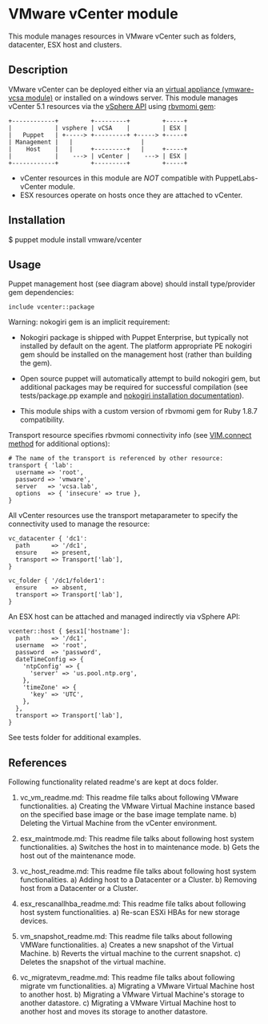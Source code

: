 # VMware vCenter module

This module manages resources in VMware vCenter such as folders, datacenter,
ESX host and clusters.

## Description

VMware vCenter can be deployed either via an [virtual appliance (vmware-vcsa
module)](https://github.com/vmware/vmware-vcsa) or installed on a windows
server. This module manages vCenter 5.1 resources via the [vSphere
API](http://www.vmware.com/support/developer/vc-sdk/) using [rbvmomi
gem](https://github.com/vmware/rbvmomi):

    +------------+         +---------+         +-----+
    |            | vsphere | vCSA    |         | ESX |
    |   Puppet   | +-----> +---------+ +-----> +-----+
    | Management |   |                   |
    |    Host    |   |     +---------+   |     +-----+
    |            |    ---> | vCenter |    ---> | ESX |
    +------------+         +---------+         +-----+

* vCenter resources in this module are *NOT* compatible with PuppetLabs-vCenter module.
* ESX resources operate on hosts once they are attached to vCenter.

## Installation

$ puppet module install vmware/vcenter

## Usage

Puppet management host (see diagram above) should install type/provider gem dependencies:

    include vcenter::package

Warning: nokogiri gem is an implicit requirement:
* Nokogiri package is shipped with Puppet Enterprise, but typically not
  installed by default on the agent. The platform appropriate PE nokogiri gem
should be installed on the management host (rather than building the gem).
* Open source puppet will automatically attempt to build nokogiri gem, but
  additional packages may be required for successful compilation (see
tests/package.pp example and [nokogiri installation
documentation](http://nokogiri.org/tutorials/installing_nokogiri.html)).

* This module ships with a custom version of rbvmomi gem for Ruby 1.8.7 compatibility.

Transport resource specifies rbvmomi connectivity info (see [VIM.connect
method](https://github.com/rlane/rbvmomi/blob/master/lib/rbvmomi/vim.rb) for
additional options):

    # The name of the transport is referenced by other resource:
    transport { 'lab':
      username => 'root',
      password => 'vmware',
      server   => 'vcsa.lab',
      options  => { 'insecure' => true },
    }

All vCenter resources use the transport metaparameter to specify the
connectivity used to manage the resource:

    vc_datacenter { 'dc1':
      path      => '/dc1',
      ensure    => present,
      transport => Transport['lab'],
    }
    
    vc_folder { '/dc1/folder1':
      ensure    => absent,
      transport => Transport['lab'],
    }

An ESX host can be attached and managed indirectly via vSphere API:

    vcenter::host { $esx1['hostname']:
      path      => '/dc1',
      username  => 'root',
      password  => 'password',
      dateTimeConfig => {
        'ntpConfig' => {
          'server' => 'us.pool.ntp.org',
        },
        'timeZone' => {
          'key' => 'UTC',
        },
      },
      transport => Transport['lab'],
    }

See tests folder for additional examples.

## References
Following functionality related readme's are kept at docs folder.

1) vc_vm_readme.md: This readme file talks about following VMware functionalities.
   a) Creating the VMware Virtual Machine instance based on the specified base image or the base image template name. 
   b) Deleting the Virtual Machine from the vCenter environment.
   
2) esx_maintmode.md: This readme file talks about following host system functionalities.
   a) Switches the host in to maintenance mode.
   b) Gets the host out of the maintenance mode.
    
3) vc_host_readme.md: This readme file talks about following host system functionalities.
   a) Adding host to a Datacenter or a Cluster.
   b) Removing host from a Datacenter or a Cluster.
   
4) esx_rescanallhba_readme.md: This readme file talks about following host system functionalities.
   a) Re-scan ESXi HBAs for new storage devices. 
   
5) vm_snapshot_readme.md: This readme file talks about following VMWare functionalities.
   a) Creates a new snapshot of the Virtual Machine. 
   b) Reverts the virtual machine to the current snapshot.
   c) Deletes the snapshot of the virtual machine.

6) vc_migratevm_readme.md: This readme file talks about following migrate vm functionalities.
   a) Migrating a VMware Virtual Machine host to another host.
   b) Migrating a VMware Virtual Machine's storage to another datastore.
   c) Migrating a VMware Virtual Machine host to another host and moves its storage to another datastore.



